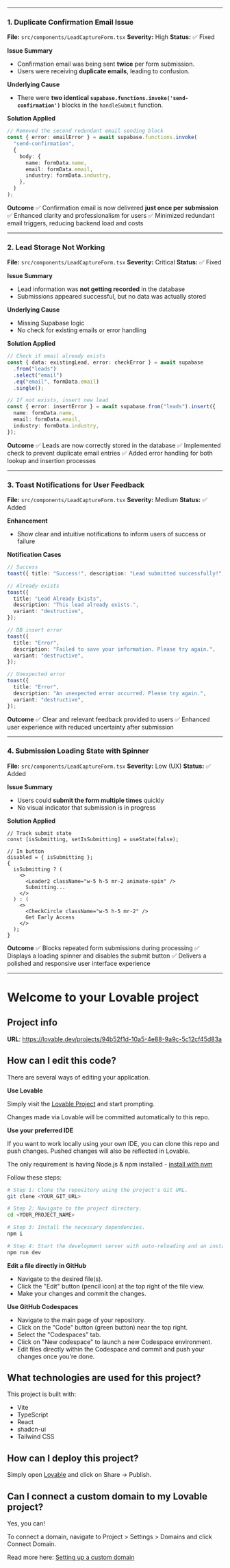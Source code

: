 
---

### 1. Duplicate Confirmation Email Issue

**File:** `src/components/LeadCaptureForm.tsx`
**Severity:** High
**Status:** ✅ Fixed

**Issue Summary**

- Confirmation email was being sent **twice** per form submission.
- Users were receiving **duplicate emails**, leading to confusion.

**Underlying Cause**

- There were **two identical `supabase.functions.invoke('send-confirmation')`** blocks in the `handleSubmit` function.

**Solution Applied**

```ts
// Removed the second redundant email sending block
const { error: emailError } = await supabase.functions.invoke(
  "send-confirmation",
  {
    body: {
      name: formData.name,
      email: formData.email,
      industry: formData.industry,
    },
  }
);
```

**Outcome**
✅ Confirmation email is now delivered **just once per submission**
✅ Enhanced clarity and professionalism for users
✅ Minimized redundant email triggers, reducing backend load and costs


---

### 2. Lead Storage Not Working

**File:** `src/components/LeadCaptureForm.tsx`
**Severity:** Critical
**Status:** ✅ Fixed

**Issue Summary**

- Lead information was **not getting recorded** in the database
- Submissions appeared successful, but no data was actually stored


**Underlying Cause**

- Missing Supabase logic
- No check for existing emails or error handling

**Solution Applied**

```ts
// Check if email already exists
const { data: existingLead, error: checkError } = await supabase
  .from("leads")
  .select("email")
  .eq("email", formData.email)
  .single();

// If not exists, insert new lead
const { error: insertError } = await supabase.from("leads").insert({
  name: formData.name,
  email: formData.email,
  industry: formData.industry,
});
```

**Outcome**
✅ Leads are now correctly stored in the database
✅ Implemented check to prevent duplicate email entries
✅ Added error handling for both lookup and insertion processes


---

### 3. Toast Notifications for User Feedback

**File:** `src/components/LeadCaptureForm.tsx`
**Severity:** Medium
**Status:** ✅ Added

**Enhancement**

- Show clear and intuitive notifications to inform users of success or failure

**Notification Cases**

```ts
// Success
toast({ title: "Success!", description: "Lead submitted successfully!" });

// Already exists
toast({
  title: "Lead Already Exists",
  description: "This lead already exists.",
  variant: "destructive",
});

// DB insert error
toast({
  title: "Error",
  description: "Failed to save your information. Please try again.",
  variant: "destructive",
});

// Unexpected error
toast({
  title: "Error",
  description: "An unexpected error occurred. Please try again.",
  variant: "destructive",
});
```

**Outcome**
✅ Clear and relevant feedback provided to users
✅ Enhanced user experience with reduced uncertainty after submission

---

### 4. Submission Loading State with Spinner

**File:** `src/components/LeadCaptureForm.tsx`
**Severity:** Low (UX)
**Status:** ✅ Added

**Issue Summary**

- Users could **submit the form multiple times** quickly
- No visual indicator that submission is in progress

**Solution Applied**

```tsx
// Track submit state
const [isSubmitting, setIsSubmitting] = useState(false);

// In button
disabled = { isSubmitting };
{
  isSubmitting ? (
    <>
      <Loader2 className="w-5 h-5 mr-2 animate-spin" />
      Submitting...
    </>
  ) : (
    <>
      <CheckCircle className="w-5 h-5 mr-2" />
      Get Early Access
    </>
  );
}
```

**Outcome**
✅ Blocks repeated form submissions during processing
✅ Displays a loading spinner and disables the submit button
✅ Delivers a polished and responsive user interface experience


-----------------------------------------------------------------------------------------------------------------------------------------------------------------

# Welcome to your Lovable project

## Project info

**URL**: https://lovable.dev/projects/94b52f1d-10a5-4e88-9a9c-5c12cf45d83a

## How can I edit this code?

There are several ways of editing your application.

**Use Lovable**

Simply visit the [Lovable Project](https://lovable.dev/projects/94b52f1d-10a5-4e88-9a9c-5c12cf45d83a) and start prompting.

Changes made via Lovable will be committed automatically to this repo.

**Use your preferred IDE**

If you want to work locally using your own IDE, you can clone this repo and push changes. Pushed changes will also be reflected in Lovable.

The only requirement is having Node.js & npm installed - [install with nvm](https://github.com/nvm-sh/nvm#installing-and-updating)

Follow these steps:

```sh
# Step 1: Clone the repository using the project's Git URL.
git clone <YOUR_GIT_URL>

# Step 2: Navigate to the project directory.
cd <YOUR_PROJECT_NAME>

# Step 3: Install the necessary dependencies.
npm i

# Step 4: Start the development server with auto-reloading and an instant preview.
npm run dev
```

**Edit a file directly in GitHub**

- Navigate to the desired file(s).
- Click the "Edit" button (pencil icon) at the top right of the file view.
- Make your changes and commit the changes.

**Use GitHub Codespaces**

- Navigate to the main page of your repository.
- Click on the "Code" button (green button) near the top right.
- Select the "Codespaces" tab.
- Click on "New codespace" to launch a new Codespace environment.
- Edit files directly within the Codespace and commit and push your changes once you're done.

## What technologies are used for this project?

This project is built with:

- Vite
- TypeScript
- React
- shadcn-ui
- Tailwind CSS

## How can I deploy this project?

Simply open [Lovable](https://lovable.dev/projects/94b52f1d-10a5-4e88-9a9c-5c12cf45d83a) and click on Share -> Publish.

## Can I connect a custom domain to my Lovable project?

Yes, you can!

To connect a domain, navigate to Project > Settings > Domains and click Connect Domain.

Read more here: [Setting up a custom domain](https://docs.lovable.dev/tips-tricks/custom-domain#step-by-step-guide)
